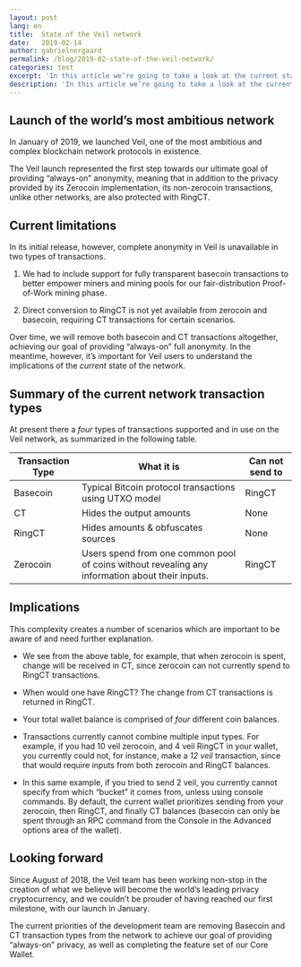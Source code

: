```yaml
---
layout: post
lang: en
title:  State of the Veil network
date:   2019-02-14
author: gabrielnergaard
permalink: /blog/2019-02-state-of-the-veil-network/
categories: test
excerpt: 'In this article we’re going to take a look at the current state of the Veil network.'
description: 'In this article we’re going to take a look at the current state of the Veil network.'
---
```


## Launch of the world’s most ambitious network

In January of 2019, we launched Veil, one of the most ambitious and complex blockchain network protocols in existence.

The Veil launch represented the first step towards our ultimate goal of providing “always-on” anonymity, meaning that in addition to the privacy provided by its Zerocoin implementation, its non-zerocoin transactions, unlike other networks, are also protected with RingCT.

## Current limitations

In its initial release, however, complete anonymity in Veil is unavailable in two types of transactions. 

1. We had to include support for fully transparent basecoin transactions to better empower miners and mining pools for our fair-distribution Proof-of-Work mining phase. 

2. Direct conversion to RingCT is not yet available from zerocoin and basecoin, requiring CT transactions for certain scenarios.

Over time, we will remove both basecoin and CT transactions altogether, achieving our goal of providing “always-on” full anonymity. In the meantime, however, it’s important for Veil users to understand the implications of the *current* state of the network. 

## Summary of the current network transaction types

At present there a *four* types of transactions supported and in use on the Veil network, as summarized in the following table.

| Transaction Type | What it is | Can not send to |
|----------|-----------|-----------|
| Basecoin | Typical Bitcoin protocol transactions using UTXO model | RingCT |
| CT | Hides the output amounts | None |
| RingCT | Hides amounts & obfuscates sources | None |
| Zerocoin | Users spend from one common pool of coins without revealing any information about their inputs. | RingCT |

## Implications

This complexity creates a number of scenarios which are important to be aware of and need further explanation.

- We see from the above table, for example, that when zerocoin is spent, change will be received in CT, since zerocoin can not currently spend to RingCT transactions.

- When would one have RingCT? The change from CT transactions is returned in RingCT.

- Your total wallet balance is  comprised of *four* different coin balances. 

- Transactions currently cannot combine multiple input types. For example, if you had 10 veil zerocoin, and 4 veil RingCT in your wallet, you currently could not, for instance, make a *12 veil* transaction, since that would require inputs from both zerocoin and RingCT balances.

- In this same example, if you tried to send 2 veil, you currently cannot specify from which “bucket” it comes from, unless using console commands. By default, the current wallet prioritizes sending from your zerocoin, then RingCT, and finally CT balances (basecoin can only be spent through an RPC command from the Console in the Advanced options area of the wallet).

## Looking forward

Since August of 2018, the Veil team has been working non-stop in the creation of what we believe will become the world’s leading privacy cryptocurrency, and we couldn’t be prouder of having reached our first milestone, with our launch in January.

The current priorities of the development team are removing Basecoin and CT transaction types from the network to achieve our goal of providing “always-on” privacy, as well as completing the feature set of our Core Wallet.